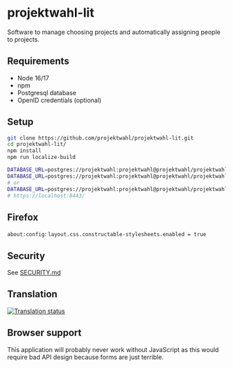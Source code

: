 <!--
SPDX-License-Identifier: AGPL-3.0-or-later
SPDX-FileCopyrightText: 2021 Moritz Hedtke <Moritz.Hedtke@t-online.de>
-->

# projektwahl-lit

Software to manage choosing projects and automatically assigning people to projects.

## Requirements

- Node 16/17
- npm
- Postgresql database
- OpenID credentials (optional)

## Setup

```bash
git clone https://github.com/projektwahl/projektwahl-lit.git
cd projektwahl-lit/
npm install
npm run localize-build

DATABASE_URL=postgres://projektwahl:projektwahl@projektwahl/projektwahl npm run setup
DATABASE_URL=postgres://projektwahl:projektwahl@projektwahl/projektwahl OPENID_URL=openid_url CLIENT_ID=client_id CLIENT_SECRET=secret npm run server
# or
DATABASE_URL=postgres://projektwahl:projektwahl@projektwahl/projektwahl npm run server
# https://localhost:8443/
```

## Firefox

`about:config`: `layout.css.constructable-stylesheets.enabled = true`

## Security

See [SECURITY.md](SECURITY.md)

## Translation

<a href="https://weblate.selfmade4u.de/engage/projektwahl/">
<img src="https://weblate.selfmade4u.de/widgets/projektwahl/-/open-graph.png" alt="Translation status" />
</a>

## Browser support

This application will probably never work without JavaScript as this would require bad API design because forms are just terrible.
